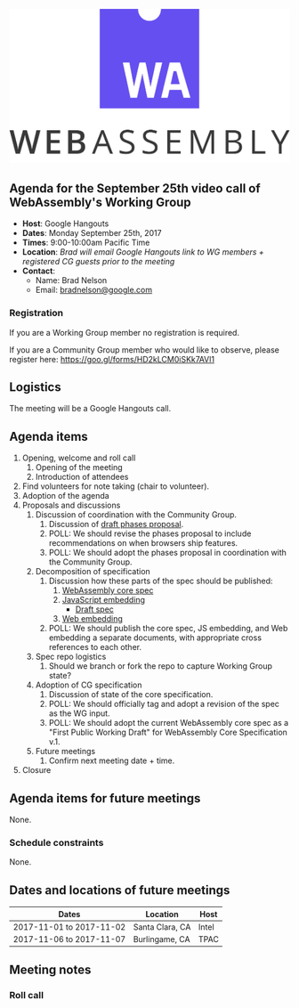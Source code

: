 ![WebAssembly logo](/images/WebAssembly.png)

## Agenda for the September 25th video call of WebAssembly's Working Group

- **Host**: Google Hangouts
- **Dates**: Monday September 25th, 2017
- **Times**: 9:00-10:00am Pacific Time
- **Location**: *Brad will email Google Hangouts link to WG members + registered CG guests prior to the meeting*
- **Contact**:
    - Name: Brad Nelson
    - Email: bradnelson@google.com

### Registration

If you are a Working Group member no registration is required.

If you are a Community Group member who would like to observe, please register
here:
https://goo.gl/forms/HD2kLCM0iSKk7AVl1

## Logistics

The meeting will be a Google Hangouts call.

## Agenda items

1. Opening, welcome and roll call
    1. Opening of the meeting
    1. Introduction of attendees
1. Find volunteers for note taking (chair to volunteer).
1. Adoption of the agenda
1. Proposals and discussions
    1. Discussion of coordination with the Community Group.
       1. Discussion of [draft phases proposal](https://github.com/WebAssembly/meetings/blob/master/process/phases.md).
       1. POLL: We should revise the phases proposal to include recommendations on when browsers ship features.
       1. POLL: We should adopt the phases proposal in coordination with the Community Group.
    1. Decomposition of specification
       1. Discussion how these parts of the spec should be published:
          1. [WebAssembly core spec](https://github.com/WebAssembly/spec)
          1. [JavaScript embedding](https://github.com/WebAssembly/design/blob/master/JS.md)
             * [Draft spec](https://littledan.github.io/spec/document/JS.html)
          1. [Web embedding](https://github.com/WebAssembly/design/blob/master/Web.md)
       1. POLL: We should publish the core spec, JS embedding, and Web embedding a separate documents, with appropriate cross references to each other.
    1. Spec repo logistics
       1. Should we branch or fork the repo to capture Working Group state?
    1. Adoption of CG specification
       1. Discussion of state of the core specification.
       1. POLL: We should officially tag and adopt a revision of the spec as
          the WG input.
       1. POLL: We should adopt the current WebAssembly core spec as a "First Public Working Draft" for WebAssembly Core Specification v.1.
    1. Future meetings
       1. Confirm next meeting date + time.
1. Closure

## Agenda items for future meetings

None.

### Schedule constraints

None.

## Dates and locations of future meetings

| Dates                    | Location          | Host       |
|--------------------------|-------------------|------------|
| 2017-11-01 to 2017-11-02 | Santa Clara, CA   | Intel      |
| 2017-11-06 to 2017-11-07 | Burlingame, CA    | TPAC       |

## Meeting notes

### Roll call
